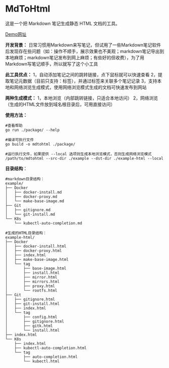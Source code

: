 # MdToHtml

这是一个把 Markdown 笔记生成静态 HTML 文档的工具。

[Demo网址](http://111.231.134.102/index.html)

**开发背景：**
日常习惯用Markdown来写笔记，但试用了一些Markdown笔记软件后发现存在些问题（如：操作不顺手，展示效果也不美观；markdown笔记导出到本地麻烦；markdown笔记发布到网上麻烦；有些好的但收费），为了用Markdown写笔记顺手，所以就写了这个小工具

**此工具优点：**
1，自动添加笔记之间的跳转链接，点下鼠标就可以快速查看
2，提取笔记元数据（目前只支持：标签），并通过标签来关联多个笔记记录
3，支持本地和网络浏览生成模式，使用网络浏览模式生成的文档可快速发布到网站

**两种生成模式：**
1，本地浏览（内部跳转链接，只适合本地访问）
2，网络浏览（生成的HTML文件放到域名根目录后，可用直接访问）

**使用方法：**

```
#查看帮助
go run ./package/ --help

#编译可执行文件
go build -o mdtohtml ./package/

#运行执行文件，如果提供 --local 选项则生成本地浏览模式，否则生成网络浏览模式
/path/to/mdtohtml --src-dir ./example --dst-dir ./example-html --local
```

**目录结构**：
```
#markdown目录结构：
example/
├── Docker
│   ├── docker-install.md
│   ├── docker-proxy.md
│   └── make-base-image.md
├── Git
│   ├── gitignore.md
│   └── git-install.md
└── K8s
    └── kubectl-auto-completion.md

#生成的HTML目录结构：
example-html/
├── Docker
│   ├── docker-install.html
│   ├── docker-proxy.html
│   ├── index.html
│   ├── make-base-image.html
│   └── tag
│       ├── base-image.html
│       ├── install.html
│       ├── mirror.html
│       ├── mirrors.html
│       ├── proxy.html
│       └── rootfs.html
├── Git
│   ├── gitignore.html
│   ├── git-install.html
│   ├── index.html
│   └── tag
│       ├── config.html
│       ├── gitignore.html
│       ├── gitk.html
│       └── install.html
├── index.html
└── K8s
    ├── index.html
    ├── kubectl-auto-completion.html
    └── tag
        ├── auto-completion.html
        └── kubectl.html
```